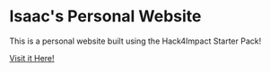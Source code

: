 # Isaac's Personal Website
This is a personal website built using the Hack4Impact Starter Pack!

[Visit it Here!](https://IsaacPressman.github.io)
